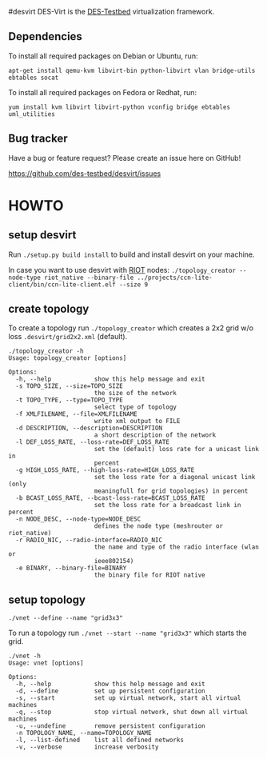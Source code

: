#desvirt
DES-Virt is the [DES-Testbed](http://des-testbed.net/node/4) virtualization framework.

Dependencies
------------
To install all required packages on Debian or Ubuntu, run:

	apt-get install qemu-kvm libvirt-bin python-libvirt vlan bridge-utils ebtables socat

To install all required packages on Fedora or Redhat, run:

	yum install kvm libvirt libvirt-python vconfig bridge ebtables uml_utilities

Bug tracker
-----------
Have a bug or feature request? Please create an issue here on GitHub!

https://github.com/des-testbed/desvirt/issues

HOWTO
=====

setup desvirt
-------------

Run `./setup.py build install` to build and install desvirt on your machine.

In case you want to use desvirt with [RIOT](https://github.com/RIOT-OS/RIOT) nodes: `./topology_creator --node-type riot_native --binary-file ../projects/ccn-lite-client/bin/ccn-lite-client.elf --size 9`


create topology
---------------

To create a topology run `./topology_creator` which creates a 2x2 grid w/o loss `.desvirt/grid2x2.xml` (default).

```
./topology_creator -h
Usage: topology_creator [options]

Options:
  -h, --help            show this help message and exit
  -s TOPO_SIZE, --size=TOPO_SIZE
                        the size of the network
  -t TOPO_TYPE, --type=TOPO_TYPE
                        select type of topology
  -f XMLFILENAME, --file=XMLFILENAME
                        write xml output to FILE
  -d DESCRIPTION, --description=DESCRIPTION
                        a short description of the network
  -l DEF_LOSS_RATE, --loss-rate=DEF_LOSS_RATE
                        set the (default) loss rate for a unicast link in
                        percent
  -g HIGH_LOSS_RATE, --high-loss-rate=HIGH_LOSS_RATE
                        set the loss rate for a diagonal unicast link (only
                        meaningfull for grid topologies) in percent
  -b BCAST_LOSS_RATE, --bcast-loss-rate=BCAST_LOSS_RATE
                        set the loss rate for a broadcast link in percent
  -n NODE_DESC, --node-type=NODE_DESC
                        defines the node type (meshrouter or riot_native)
  -r RADIO_NIC, --radio-interface=RADIO_NIC
                        the name and type of the radio interface (wlan or
                        ieee802154)
  -e BINARY, --binary-file=BINARY
                        the binary file for RIOT native
```

setup topology
--------------

`./vnet --define --name "grid3x3"`


To run a topology run `./vnet --start --name "grid3x3"` which starts the grid.

```
./vnet -h
Usage: vnet [options]

Options:
  -h, --help            show this help message and exit
  -d, --define          set up persistent configuration
  -s, --start           set up virtual network, start all virtual machines
  -q, --stop            stop virtual network, shut down all virtual machines
  -u, --undefine        remove persistent configuration
  -n TOPOLOGY_NAME, --name=TOPOLOGY_NAME
  -l, --list-defined    list all defined networks
  -v, --verbose         increase verbosity
```

